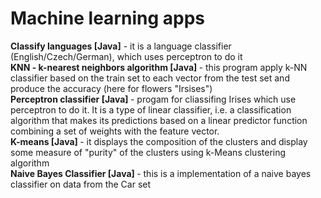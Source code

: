 # Machine learning apps

<b>Classify languages [Java]</b> - it is a language classifier (English/Czech/German), which uses perceptron to do it
<br>
<b>KNN - k-nearest neighbors algorithm [Java] </b> - this program apply k-NN classifier based on the train set to each vector from the test set and produce the accuracy (here for flowers "Irsises")
<br>
<b>Perceptron classifier [Java] </b> - progam for cliassifing Irises which use perceptron to do it. It is a type of linear classifier, i.e. a classification algorithm that makes its predictions based on a linear predictor function combining a set of weights with the feature vector.
<br>
<b>K-means [Java] </b> - it displays the composition of the clusters and display some measure of "purity" of the clusters using k-Means clustering algorithm
<br>
<b>Naive Bayes Classifier [Java] </b> - this is a implementation of a naive bayes classifier on data from the Car set
<br>
